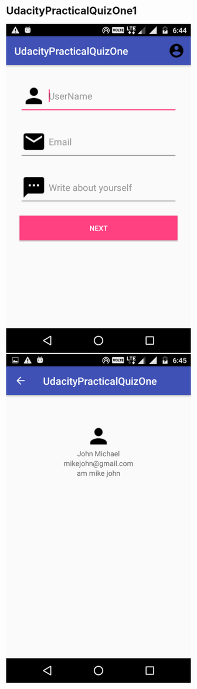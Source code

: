 # UdacityPracticalQuizOne1
![Screenshot](Screenshot_20180425-184420.png)
![Screenshot](Screenshot_20180425-184502.png)
